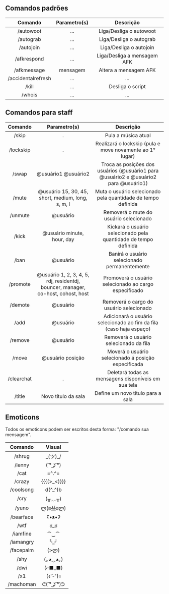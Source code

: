 Comandos padrões
-----
|Comando | Parametro(s) | Descrição |
|:------:|:---------:|:--------------------------------------:|
|/autowoot | ... | Liga/Desliga o autowoot |
|/autograb | ... | Liga/Desliga o autograb |
|/autojoin | ... | Liga/Desliga o autojoin |
|/afkrespond | ... | Liga/Desliga a mensagem AFK |
|/afkmessage | mensagem | Altera a mensagem AFK |
|/accidentalrefresh | ... | ... |
|/kill | ... | Desliga o script |
|/whois | ... | ... |

Comandos para staff
-----
|Comando | Parametro(s) | Descrição |
|:------:|:---------:|:--------------------------------------:|
|/skip | . | Pula a música atual |
|/lockskip | . | Realizará o lockskip (pula e move novamente ao 1° lugar) |
|/swap | @usuário1 @usuário2 | Troca as posições dos usuários (@usuário1 para @usuário2 e @usuário2 para @usuário1) |
|/mute | @usuário 15, 30, 45, short, medium, long, s, m, l | Muta o usuário selecionado pela quantidade de tempo definida |
|/unmute | @usuário | Removerá o mute do usuário selecionado |
|/kick | @usuário minute, hour, day | Kickará o usuário selecionado pela quantidade de tempo definida |
|/ban | @usuário | Banirá o usuário selecionado permanentemente |
|/promote | @usuário 1, 2, 3, 4, 5, rdj, residentdj, bouncer, manager, co-host, cohost, host | Promoverá o usuário selecionado ao cargo especificado |
|/demote | @usuário | Removerá o cargo do usuário selecionado |
|/add | @usuário | Adicionará o usuário selecionado ao fim da fila (caso haja espaço) |
|/remove | @usuário | Removerá o usuário selecionado da fila |
|/move | @usuário posição | Moverá o usuário selecionado á posição especificada |
|/clearchat | . | Deletará todas as mensagens disponíveis em sua tela |
|/title | Novo titulo da sala | Define um novo titulo para a sala |

Emoticons
-----
Todos os emoticons podem ser escritos desta forma: "/comando sua mensagem".

|Comando | Visual |
|:------:|:---------:|
|/shrug | \_(ツ)_/ |
|/lenny | ( ͡° ͜ʖ ͡°) |
|/cat | =^.^= |
|/crazy | {{{(>_<)}}} |
|/coolsong | d(^_^)b |
|/cry | (╥﹏╥) |
|/yuno | ლ(ಠ益ಠლ) |
|/bearface | ʕ•ᴥ•ʔ |
|/wtf | ಠ_ಠ |
|/iamfine | ⁀‿⁀ |
|/iamangry | ╰_╯ |
|/facepalm | (>ლ) |
|/shy | (｡◕‿◕｡) |
|/dwi | (⌐■_■) |
|/x1 | (ง'̀-'́)ง |
|/machoman | ᕦ( ͡° ͜ʖ ͡°)ᕤ |